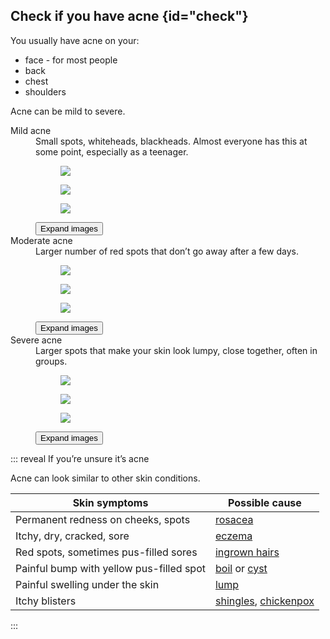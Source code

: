 ## Check if you have acne {id="check"}

You usually have acne on your: 
- face - for most people
- back
- chest 
- shoulders

Acne can be mild to severe.

<dl>

<dt>Mild acne</dt>
<dd>Small spots, whiteheads, blackheads. Almost everyone has this at some point, especially as a teenager.</dd>
<dd>
  <article class="figure-list is-collapsed no-captions">
    <div class="figure-list__body figure-list--preview">
      <div class="figure-list--col two-thirds">
        <figure class="figure-list__figure">
          <img src="/images/acne/acne-mild-3_640.jpg" />
        </figure>
      </div>
      <div class="figure-list--col one-third">
        <figure class="figure-list__figure">
          <img src="/images/acne/acne-mild-1_640.jpg" />
        </figure>
        <figure class="figure-list__figure">
          <img src="/images/acne/acne-mild-2_640.jpg" />
        </figure>
      </div>
    </div>
    <button type="button" class="figure-list__btn">Expand images</button>
  </article>
</dd>

<dt>Moderate acne</dt>
<dd>Larger number of red spots that don’t go away after a few days.</dd>
<dd>
  <article class="figure-list is-collapsed no-captions">
    <div class="figure-list__body figure-list--preview">
      <div class="figure-list--col two-thirds">
        <figure class="figure-list__figure">
          <img src="/images/acne/acne-moderate-3_640.jpg" />
        </figure>
      </div>
      <div class="figure-list--col one-third">
        <figure class="figure-list__figure">
          <img src="/images/acne/acne-moderate-2_640.jpg" />
        </figure>
        <figure class="figure-list__figure">
          <img src="/images/acne/acne-moderate-1_640.jpg" />
        </figure>
      </div>
    </div>
    <button type="button" class="figure-list__btn">Expand images</button>
  </article>
</dd>

<dt>Severe acne</dt>
<dd>Larger spots that make your skin look lumpy, close together, often in groups.</dd>
  <dd>
    <article class="figure-list is-collapsed no-captions">
      <div class="figure-list__body figure-list--preview">
        <div class="figure-list--col two-thirds">
          <figure class="figure-list__figure">
            <img src="/images/acne/acne-severe-2_640.jpg" />
          </figure>
        </div>
        <div class="figure-list--col one-third">
          <figure class="figure-list__figure">
            <img src="/images/acne/acne-severe-1_640.jpg" />
          </figure>
          <figure class="figure-list__figure">
            <img src="/images/acne/acne-severe-3_640.jpg" />
          </figure>
        </div>
      </div>
      <button type="button" class="figure-list__btn">Expand images</button>
    </article>
  </dd>
</dl>

::: reveal If you’re unsure it’s acne

Acne can look similar to other skin conditions. 

| Skin symptoms | Possible cause | 
| -------- | -------- |
| Permanent redness on cheeks, spots | [rosacea](http://www.nhs.uk/Conditions/Rosacea/Pages/Introduction.aspx) 
| Itchy, dry, cracked, sore | [eczema](http://www.nhs.uk/Conditions/Eczema-(atopic)/Pages/Introduction.aspx) | 
| Red spots, sometimes pus-filled sores | [ingrown hairs](http://www.nhs.uk/conditions/ingrown-hairs/Pages/Introduction.aspx) | 
| Painful bump with yellow pus-filled spot | [boil](http://www.nhs.uk/conditions/Boils/Pages/Introduction.aspx) or [cyst](http://www.nhs.uk/conditions/skin-cyst/Pages/Introduction.aspx) | 
| Painful swelling under the skin | [lump](http://www.nhs.uk/conditions/lumps-swellings/Pages/Introduction.aspx) |
| Itchy blisters | [shingles](https://beta.nhs.uk/conditions/shingles), [chickenpox](http://www.nhs.uk/conditions/Chickenpox/Pages/Introduction.aspx) |

:::